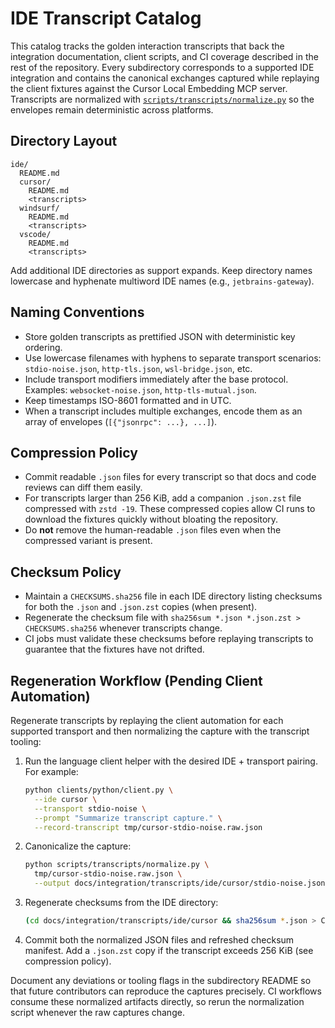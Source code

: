 # IDE Transcript Catalog

This catalog tracks the golden interaction transcripts that back the integration
documentation, client scripts, and CI coverage described in the rest of the
repository. Every subdirectory corresponds to a supported IDE integration and
contains the canonical exchanges captured while replaying the client fixtures
against the Cursor Local Embedding MCP server. Transcripts are normalized with
[`scripts/transcripts/normalize.py`](../../../scripts/transcripts/normalize.py)
so the envelopes remain deterministic across platforms.

## Directory Layout

```
ide/
  README.md
  cursor/
    README.md
    <transcripts>
  windsurf/
    README.md
    <transcripts>
  vscode/
    README.md
    <transcripts>
```

Add additional IDE directories as support expands. Keep directory names
lowercase and hyphenate multiword IDE names (e.g., `jetbrains-gateway`).

## Naming Conventions

* Store golden transcripts as prettified JSON with deterministic key ordering.
* Use lowercase filenames with hyphens to separate transport scenarios:
  `stdio-noise.json`, `http-tls.json`, `wsl-bridge.json`, etc.
* Include transport modifiers immediately after the base protocol. Examples:
  `websocket-noise.json`, `http-tls-mutual.json`.
* Keep timestamps ISO-8601 formatted and in UTC.
* When a transcript includes multiple exchanges, encode them as an array of
  envelopes (`[{"jsonrpc": ...}, ...]`).

## Compression Policy

* Commit readable `.json` files for every transcript so that docs and code
  reviews can diff them easily.
* For transcripts larger than 256 KiB, add a companion `.json.zst` file
  compressed with `zstd -19`. These compressed copies allow CI runs to download
  the fixtures quickly without bloating the repository.
* Do **not** remove the human-readable `.json` files even when the compressed
  variant is present.

## Checksum Policy

* Maintain a `CHECKSUMS.sha256` file in each IDE directory listing checksums for
  both the `.json` and `.json.zst` copies (when present).
* Regenerate the checksum file with `sha256sum *.json *.json.zst > CHECKSUMS.sha256`
  whenever transcripts change.
* CI jobs must validate these checksums before replaying transcripts to guarantee
  that the fixtures have not drifted.

## Regeneration Workflow (Pending Client Automation)

Regenerate transcripts by replaying the client automation for each supported
transport and then normalizing the capture with the transcript tooling:

1. Run the language client helper with the desired IDE + transport pairing. For
   example:

   ```bash
   python clients/python/client.py \
     --ide cursor \
     --transport stdio-noise \
     --prompt "Summarize transcript capture." \
     --record-transcript tmp/cursor-stdio-noise.raw.json
   ```

2. Canonicalize the capture:

   ```bash
   python scripts/transcripts/normalize.py \
     tmp/cursor-stdio-noise.raw.json \
     --output docs/integration/transcripts/ide/cursor/stdio-noise.json
   ```

3. Regenerate checksums from the IDE directory:

   ```bash
   (cd docs/integration/transcripts/ide/cursor && sha256sum *.json > CHECKSUMS.sha256)
   ```

4. Commit both the normalized JSON files and refreshed checksum manifest. Add a
   `.json.zst` copy if the transcript exceeds 256 KiB (see compression policy).

Document any deviations or tooling flags in the subdirectory README so that
future contributors can reproduce the captures precisely. CI workflows consume
these normalized artifacts directly, so rerun the normalization script whenever
the raw captures change.
